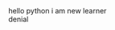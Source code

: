 <html>
  <head>
    <title>document
    </title>
    <body>
      hello python i am new learner<br>denial
      <body>
  </head>
</html>
